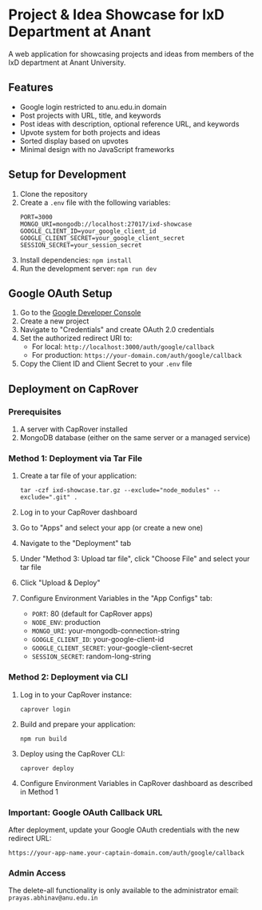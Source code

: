 # Project & Idea Showcase for IxD Department at Anant

A web application for showcasing projects and ideas from members of the IxD department at Anant University.

## Features

- Google login restricted to anu.edu.in domain
- Post projects with URL, title, and keywords
- Post ideas with description, optional reference URL, and keywords
- Upvote system for both projects and ideas
- Sorted display based on upvotes
- Minimal design with no JavaScript frameworks

## Setup for Development

1. Clone the repository
2. Create a `.env` file with the following variables:
   ```
   PORT=3000
   MONGO_URI=mongodb://localhost:27017/ixd-showcase
   GOOGLE_CLIENT_ID=your_google_client_id
   GOOGLE_CLIENT_SECRET=your_google_client_secret
   SESSION_SECRET=your_session_secret
   ```
3. Install dependencies: `npm install`
4. Run the development server: `npm run dev`

## Google OAuth Setup

1. Go to the [Google Developer Console](https://console.developers.google.com/)
2. Create a new project
3. Navigate to "Credentials" and create OAuth 2.0 credentials
4. Set the authorized redirect URI to:
   - For local: `http://localhost:3000/auth/google/callback`
   - For production: `https://your-domain.com/auth/google/callback`
5. Copy the Client ID and Client Secret to your `.env` file

## Deployment on CapRover

### Prerequisites

1. A server with CapRover installed
2. MongoDB database (either on the same server or a managed service)

### Method 1: Deployment via Tar File

1. Create a tar file of your application:
   ```
   tar -czf ixd-showcase.tar.gz --exclude="node_modules" --exclude=".git" .
   ```

2. Log in to your CapRover dashboard

3. Go to "Apps" and select your app (or create a new one)

4. Navigate to the "Deployment" tab

5. Under "Method 3: Upload tar file", click "Choose File" and select your tar file

6. Click "Upload & Deploy"

7. Configure Environment Variables in the "App Configs" tab:
   - `PORT`: 80 (default for CapRover apps)
   - `NODE_ENV`: production
   - `MONGO_URI`: your-mongodb-connection-string
   - `GOOGLE_CLIENT_ID`: your-google-client-id
   - `GOOGLE_CLIENT_SECRET`: your-google-client-secret 
   - `SESSION_SECRET`: random-long-string

### Method 2: Deployment via CLI

1. Log in to your CapRover instance:
   ```
   caprover login
   ```

2. Build and prepare your application:
   ```
   npm run build
   ```

3. Deploy using the CapRover CLI:
   ```
   caprover deploy
   ```

4. Configure Environment Variables in CapRover dashboard as described in Method 1

### Important: Google OAuth Callback URL

After deployment, update your Google OAuth credentials with the new redirect URL:
```
https://your-app-name.your-captain-domain.com/auth/google/callback
```

### Admin Access

The delete-all functionality is only available to the administrator email: `prayas.abhinav@anu.edu.in`

